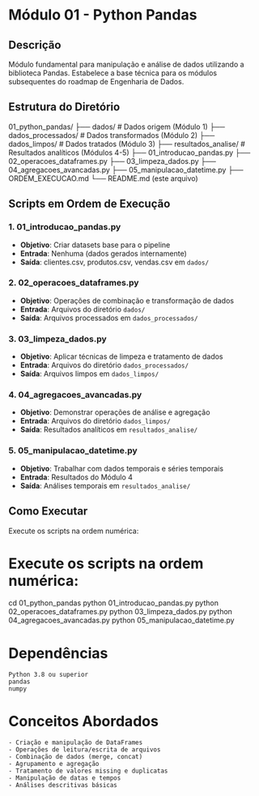 # Módulo 01 - Python Pandas

## Descrição
Módulo fundamental para manipulação e análise de dados utilizando a biblioteca Pandas. Estabelece a base técnica para os módulos subsequentes do roadmap de Engenharia de Dados.

## Estrutura do Diretório
01_python_pandas/
├── dados/ # Dados origem (Módulo 1)
├── dados_processados/ # Dados transformados (Módulo 2)
├── dados_limpos/ # Dados tratados (Módulo 3)
├── resultados_analise/ # Resultados analíticos (Módulos 4-5)
├── 01_introducao_pandas.py
├── 02_operacoes_dataframes.py
├── 03_limpeza_dados.py
├── 04_agregacoes_avancadas.py
├── 05_manipulacao_datetime.py
├── ORDEM_EXECUCAO.md
└── README.md (este arquivo)


## Scripts em Ordem de Execução

### 1. 01_introducao_pandas.py
- **Objetivo**: Criar datasets base para o pipeline
- **Entrada**: Nenhuma (dados gerados internamente)
- **Saída**: clientes.csv, produtos.csv, vendas.csv em `dados/`

### 2. 02_operacoes_dataframes.py
- **Objetivo**: Operações de combinação e transformação de dados
- **Entrada**: Arquivos do diretório `dados/`
- **Saída**: Arquivos processados em `dados_processados/`

### 3. 03_limpeza_dados.py
- **Objetivo**: Aplicar técnicas de limpeza e tratamento de dados
- **Entrada**: Arquivos do diretório `dados_processados/`
- **Saída**: Arquivos limpos em `dados_limpos/`

### 4. 04_agregacoes_avancadas.py
- **Objetivo**: Demonstrar operações de análise e agregação
- **Entrada**: Arquivos do diretório `dados_limpos/`
- **Saída**: Resultados analíticos em `resultados_analise/`

### 5. 05_manipulacao_datetime.py
- **Objetivo**: Trabalhar com dados temporais e séries temporais
- **Entrada**: Resultados do Módulo 4
- **Saída**: Análises temporais em `resultados_analise/`

## Como Executar

Execute os scripts na ordem numérica:

# Execute os scripts na ordem numérica:
cd 01_python_pandas
python 01_introducao_pandas.py
python 02_operacoes_dataframes.py
python 03_limpeza_dados.py
python 04_agregacoes_avancadas.py
python 05_manipulacao_datetime.py

# Dependências
    Python 3.8 ou superior
    pandas
    numpy

# Conceitos Abordados
    - Criação e manipulação de DataFrames
    - Operações de leitura/escrita de arquivos
    - Combinação de dados (merge, concat)
    - Agrupamento e agregação
    - Tratamento de valores missing e duplicatas
    - Manipulação de datas e tempos
    - Análises descritivas básicas